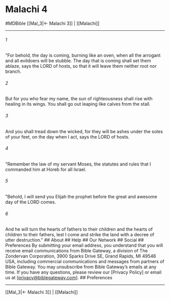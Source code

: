 # Malachi 4
#MDBible
[[Mal_3|← Malachi 3]] | [[Malachi]]

***


###### 1 
"For behold, the day is coming, burning like an oven, when all the arrogant and all evildoers will be stubble. The day that is coming shall set them ablaze, says the LORD of hosts, so that it will leave them neither root nor branch. 

###### 2 
But for you who fear my name, the sun of righteousness shall rise with healing in its wings. You shall go out leaping like calves from the stall. 

###### 3 
And you shall tread down the wicked, for they will be ashes under the soles of your feet, on the day when I act, says the LORD of hosts. 

###### 4 
"Remember the law of my servant Moses, the statutes and rules that I commanded him at Horeb for all Israel. 

###### 5 
"Behold, I will send you Elijah the prophet before the great and awesome day of the LORD comes. 

###### 6 
And he will turn the hearts of fathers to their children and the hearts of children to their fathers, lest I come and strike the land with a decree of utter destruction." ## About ## Help ## Our Network ## Social ## Preferences By submitting your email address, you understand that you will receive email communications from Bible Gateway, a division of The Zondervan Corporation, 3900 Sparks Drive SE, Grand Rapids, MI 49546 USA, including commercial communications and messages from partners of Bible Gateway. You may unsubscribe from Bible Gateway&rsquo;s emails at any time. If you have any questions, please review our [Privacy Policy] or email us at [privacy@biblegateway.com]. ## Preferences

***

[[Mal_3|← Malachi 3]] | [[Malachi]]
